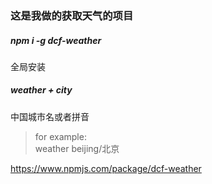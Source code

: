 ### 这是我做的获取天气的项目
##### npm i -g dcf-weather  
全局安装
##### weather + city  
中国城市名或者拼音  
> for example:   
weather beijing/北京  

https://www.npmjs.com/package/dcf-weather
